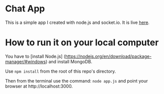 # Chat App

This is a simple app I created with node.js and socket.io.  It is live [here](http://georgemyersmiller.com/node/).

# How to run it on your local computer
You have to [install Node.js] (https://nodejs.org/en/download/package-manager/#windows) and install MongoDB.

Use ```npm install``` from the root of this repo's directory.

Then from the terminal use the command: ```node app.js``` and point your browser at http://localhost:3000.
